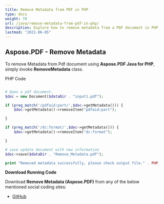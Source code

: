 ```yaml
---
title: Remove Metadata from PDF in PHP
type: docs
weight: 70
url: /java/remove-metadata-from-pdf-in-php/
description: Explore how to remove metadata from a PDF document in PHP using Aspose.PDF for improved privacy and document security.
lastmod: "2021-06-05"
---
```


## Aspose.PDF - Remove Metadata

To remove Metadata from Pdf document using **Aspose.PDF Java for PHP**, simply invoke **RemoveMetadata** class.

PHP Code

```php

# Open a pdf document.
$doc = new Document($dataDir . "input1.pdf");

if (preg_match('/pdfaid:part/',$doc->getMetadata())) {
    $doc->getMetadata()->removeItem("pdfaid:part");

}

if (preg_match('/dc:format/',$doc->getMetadata())) {
    $doc->getMetadata()->removeItem("dc:format");

}

# save update document with new information
$doc->save($dataDir . "Remove_Metadata.pdf");

print "Removed metadata successfully, please check output file." . PHP_EOL;

```

**Download Running Code**

Download **Remove Metadata (Aspose.PDF)** from any of the below mentioned social coding sites:

- [GitHub](https://github.com/aspose-pdf/Aspose.PDF-for-Java/blob/master/Plugins/Aspose_Pdf_Java_for_PHP/src/Aspose/Pdf/WorkingWithDocumentObject/RemoveMetadata.php)
